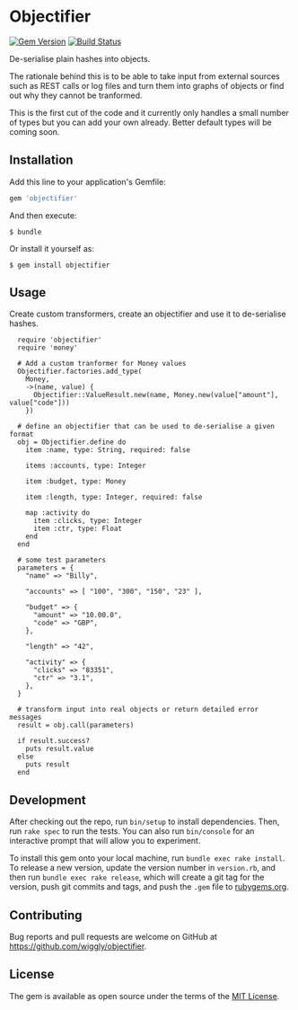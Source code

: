 # Objectifier

[![Gem Version](https://badge.fury.io/rb/objectifier.svg)](https://badge.fury.io/rb/objectifier)
[![Build Status](https://travis-ci.org/wiggly/objectifier.svg?branch=master)](https://travis-ci.org/wiggly/objectifier)

De-serialise plain hashes into objects.

The rationale behind this is to be able to take input from external sources such as REST calls or log files and turn them into graphs of objects or find out why they cannot be tranformed.

This is the first cut of the code and it currently only handles a small number of types but you can add your own already. Better default types will be coming soon.

## Installation

Add this line to your application's Gemfile:

```ruby
gem 'objectifier'
```

And then execute:

    $ bundle

Or install it yourself as:

    $ gem install objectifier

## Usage

Create custom transformers, create an objectifier and use it to de-serialise hashes.

```
  require 'objectifier'
  require 'money'
  
  # Add a custom tranformer for Money values
  Objectifier.factories.add_type(
    Money,
    ->(name, value) {
      Objectifier::ValueResult.new(name, Money.new(value["amount"], value["code"]))
    })

  # define an objectifier that can be used to de-serialise a given format
  obj = Objectifier.define do
    item :name, type: String, required: false

    items :accounts, type: Integer

    item :budget, type: Money

    item :length, type: Integer, required: false

    map :activity do
      item :clicks, type: Integer
      item :ctr, type: Float
    end
  end

  # some test parameters
  parameters = {
    "name" => "Billy",

    "accounts" => [ "100", "300", "150", "23" ],

    "budget" => {
      "amount" => "10.00.0",
      "code" => "GBP",
    },

    "length" => "42",

    "activity" => {
      "clicks" => "83351",
      "ctr" => "3.1",
    },
  }

  # transform input into real objects or return detailed error messages
  result = obj.call(parameters)

  if result.success?
    puts result.value
  else
    puts result
  end
```

## Development

After checking out the repo, run `bin/setup` to install dependencies. Then, run `rake spec` to run the tests. You can also run `bin/console` for an interactive prompt that will allow you to experiment.

To install this gem onto your local machine, run `bundle exec rake install`. To release a new version, update the version number in `version.rb`, and then run `bundle exec rake release`, which will create a git tag for the version, push git commits and tags, and push the `.gem` file to [rubygems.org](https://rubygems.org).


## Contributing

Bug reports and pull requests are welcome on GitHub at https://github.com/wiggly/objectifier.


## License

The gem is available as open source under the terms of the [MIT License](http://opensource.org/licenses/MIT).
